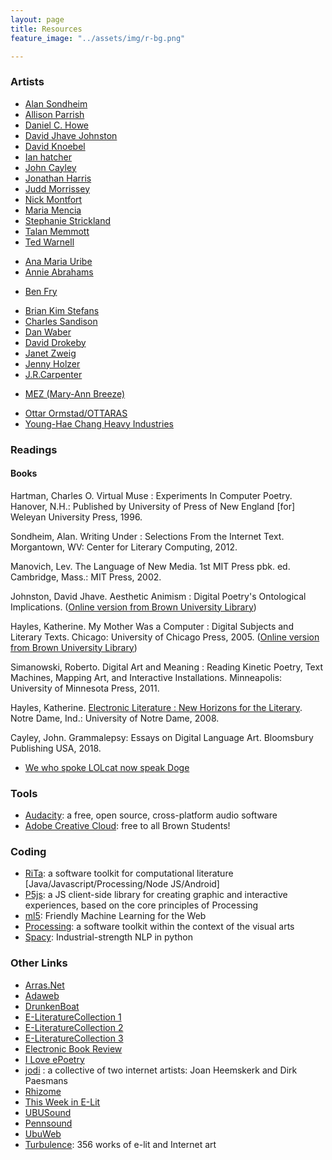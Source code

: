 ```yaml
---
layout: page
title: Resources
feature_image: "../assets/img/r-bg.png"

---
```


### Artists
* [Alan Sondheim]()
* [Allison Parrish](http://www.decontextualize.com/)
* [Daniel C. Howe](http://rednoise.org/dhowe)
* [David Jhave Johnston](http://glia.ca/)
* [David Knoebel](http://home.ptd.net/~clkpoet/)
* [Ian hatcher](https://rednoise.org/wdm/index.php?n=Main.Artists)
* [John Cayley](http://programmatology.shadoof.net/index.php)
* [Jonathan Harris](http://number27.org/)
* [Judd Morrissey](http://www.judisdaid.org/)
* [Nick Montfort](http://nickm.com/)
* [Maria Mencia](http://www.mariamencia.com/)
* [Stephanie Strickland](http://www.stephaniestrickland.com/)
* [Talan Memmott](http://talanmemmott.info)
* [Ted Warnell](https://warnell.com/)

<!-- * [Alessandro Capozzo](http://www.abstract-codex.net/bio.html)  Media Artist-->
* [Ana Maria Uribe](http://www.vispo.com/uribe/)<!-- Anipoem -->
* [Annie Abrahams](http://www.bram.org/)
<!-- * Aya Karpinska -->
* [Ben Fry](http://benfry.com/)
<!-- * [Bill Seaman](http://billseaman.com/) -->
* [Brian Kim Stefans](https://arras.net/arras/)
* [Charles Sandison]()
* [Dan Waber](http://logolalia.com/)
* [David Drokeby](http://www.davidrokeby.com/)
* [Janet Zweig](http://www.janetzweig.com/)
* [Jenny Holzer](http://projects.jennyholzer.com/)
* [J.R.Carpenter](http://luckysoap.com/)
<!-- * [Laura Zaylea](https://laurazaylea.com/) -->
* [MEZ (Mary-Ann Breeze)](https://anthology.rhizome.org/mez-breeze)
<!-- * [Miguel Azguime](https://www.misomusic.com/index.php?option=com_content&view=article&id=284&Itemid=444&lang=en) -->
* [Ottar Ormstad/OTTARAS](http://yellowpoetry.com/)
* [Young-Hae Chang Heavy Industries](http://yhchang.com/)


### Readings
#### Books
Hartman, Charles O. Virtual Muse : Experiments In Computer Poetry. Hanover, N.H.: Published by University of Press of New England [for] Weleyan University Press, 1996.

Sondheim, Alan. Writing Under : Selections From the Internet Text. Morgantown, WV: Center for Literary Computing, 2012.

Manovich, Lev. The Language of New Media. 1st MIT Press pbk. ed. Cambridge, Mass.: MIT Press, 2002.

Johnston, David Jhave. Aesthetic Animism : Digital Poetry's Ontological Implications. ([Online version from Brown University Library](https://search.library.brown.edu/catalog/b7954130))

Hayles, Katherine. My Mother Was a Computer : Digital Subjects and Literary Texts. Chicago: University of Chicago Press, 2005. ([Online version from Brown University Library](https://search.library.brown.edu/catalog/b7226281))

Simanowski, Roberto. Digital Art and Meaning : Reading Kinetic Poetry, Text Machines, Mapping Art, and Interactive Installations. Minneapolis: University of Minnesota Press, 2011.

Hayles, Katherine. [Electronic Literature : New Horizons for the Literary](https://eliterature.org/pad/elp.html). Notre Dame, Ind.: University of Notre Dame, 2008.

Cayley, John. Grammalepsy: Essays on Digital Language Art. Bloomsbury Publishing USA, 2018.

<!-- #### Articles
* [Grammalepsy: an introduction](http://electronicbookreview.com/essay/grammalepsy-an-introduction/)

* [Aurature: at the ends of electronic literature](http://electronicbookreview.com/essay/aurature-at-the-ends-of-electronic-literature/)

* [Interview with Ian Hatcher](http://www.raintaxi.com/multiplicity-an-interview-with-ian-hatcher/) -->

* [We who spoke LOLcat now speak Doge](https://io9.gizmodo.com/we-who-spoke-lolcat-now-speak-doge-1481243678/1482130388)

<!-- http://electronicbookreview.com/essay/the-code-is-not-the-text-unless-it-is-the-text/
http://www.ubu.com/papers/kostelanetz.html
http://www.dichtung-digital.org/2006/01/Raley/index.htm
http://actascenica.teak.fi/huopaniemi-otso/ -->


### Tools
* [Audacity](https://www.audacityteam.org/): a free, open source, cross-platform audio software
* [Adobe Creative Cloud](https://www.brown.edu/information-technology/software/catalog/adobe-creative-cloud-desktop-application): free to all Brown Students!

### Coding
* [RiTa](http://www.rednoise.org/rita/): a software toolkit for computational literature [Java/Javascript/Processing/Node JS/Android]
* [P5js](https://p5js.org/): a JS client-side library for creating graphic and interactive experiences, based on the core principles of Processing
* [ml5](https://ml5js.org/): Friendly Machine Learning for the Web
* [Processing](http://processing.org/): a software toolkit within the context of the visual arts
* [Spacy](https://spacy.io/): Industrial-strength NLP in python
<!-- * [AFrame](https://aframe.io/): A web framework for building virtual reality experiences -->


### Other Links
* [Arras.Net](http://www.arras.net)
* [Adaweb](http://www.adaweb.com/)
* [DrunkenBoat](http://www.drunkenboat.com/)
* [E-LiteratureCollection 1](http://collection.eliterature.org/1/)
* [E-LiteratureCollection 2](http://collection.eliterature.org/2/)
* [E-LiteratureCollection 3](http://collection.eliterature.org/3/)
* [Electronic Book Review](http://www.electronicbookreview.com/)
* [I Love ePoetry](http://iloveepoetry.com/)
* [jodi](jodi.org) :  a collective of two internet artists: Joan Heemskerk and Dirk Paesmans
* [Rhizome](http://rhizome.org/)
* [This Week in E-Lit](https://paper.li/eliterature#/)
* [UBUSound](http://www.ubu.com/sound/index.html)
* [Pennsound](http://writing.upenn.edu/pennsound/)
* [UbuWeb](http://www.ubu.com/)
* [Turbulence](http://turbulence.org/): 356 works of e-lit and Internet art
